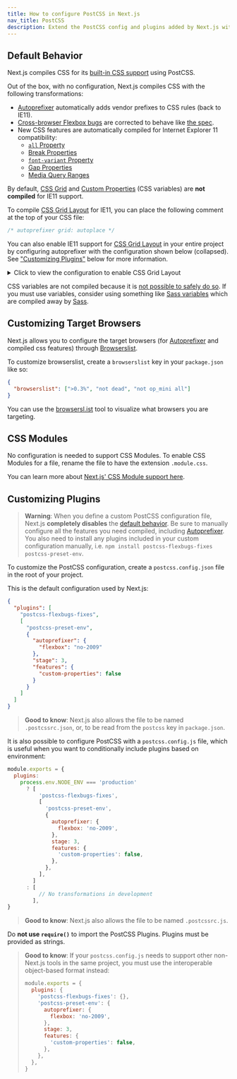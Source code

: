 ```yaml
---
title: How to configure PostCSS in Next.js
nav_title: PostCSS
description: Extend the PostCSS config and plugins added by Next.js with your own.
---
```


## Default Behavior

Next.js compiles CSS for its [built-in CSS support](/docs/nextjs-cn/app/getting-started/css) using PostCSS.

Out of the box, with no configuration, Next.js compiles CSS with the following transformations:

- [Autoprefixer](https://github.com/postcss/autoprefixer) automatically adds vendor prefixes to CSS rules (back to IE11).
- [Cross-browser Flexbox bugs](https://github.com/philipwalton/flexbugs) are corrected to behave like [the spec](https://www.w3.org/TR/css-flexbox-1/).
- New CSS features are automatically compiled for Internet Explorer 11 compatibility:
  - [`all` Property](https://developer.mozilla.org/docs/Web/CSS/all)
  - [Break Properties](https://developer.mozilla.org/docs/Web/CSS/break-after)
  - [`font-variant` Property](https://developer.mozilla.org/docs/Web/CSS/font-variant)
  - [Gap Properties](https://developer.mozilla.org/docs/Web/CSS/gap)
  - [Media Query Ranges](https://developer.mozilla.org/docs/Web/CSS/Media_Queries/Using_media_queries#Syntax_improvements_in_Level_4)

By default, [CSS Grid](https://www.w3.org/TR/css-grid-1/) and [Custom Properties](https://developer.mozilla.org/docs/Web/CSS/var) (CSS variables) are **not compiled** for IE11 support.

To compile [CSS Grid Layout](https://developer.mozilla.org/docs/Web/CSS/grid) for IE11, you can place the following comment at the top of your CSS file:

```css
/* autoprefixer grid: autoplace */
```

You can also enable IE11 support for [CSS Grid Layout](https://developer.mozilla.org/docs/Web/CSS/grid)
in your entire project by configuring autoprefixer with the configuration shown below (collapsed).
See ["Customizing Plugins"](#customizing-plugins) below for more information.

<details>
  <summary>Click to view the configuration to enable CSS Grid Layout</summary>

```json
{
  "plugins": [
    "postcss-flexbugs-fixes",
    [
      "postcss-preset-env",
      {
        "autoprefixer": {
          "flexbox": "no-2009",
          "grid": "autoplace"
        },
        "stage": 3,
        "features": {
          "custom-properties": false
        }
      }
    ]
  ]
}
```

</details>

CSS variables are not compiled because it is [not possible to safely do so](https://github.com/MadLittleMods/postcss-css-variables#caveats).
If you must use variables, consider using something like [Sass variables](https://sass-lang.com/documentation/variables) which are compiled away by [Sass](https://sass-lang.com/).

## Customizing Target Browsers

Next.js allows you to configure the target browsers (for [Autoprefixer](https://github.com/postcss/autoprefixer) and compiled css features) through [Browserslist](https://github.com/browserslist/browserslist).

To customize browserslist, create a `browserslist` key in your `package.json` like so:

```json
{
  "browserslist": [">0.3%", "not dead", "not op_mini all"]
}
```

You can use the [browsersl.ist](https://browsersl.ist/?q=%3E0.3%25%2C+not+ie+11%2C+not+dead%2C+not+op_mini+all) tool to visualize what browsers you are targeting.

## CSS Modules

No configuration is needed to support CSS Modules. To enable CSS Modules for a file, rename the file to have the extension `.module.css`.

You can learn more about [Next.js' CSS Module support here](/docs/nextjs-cn/app/getting-started/css).

## Customizing Plugins

> **Warning**: When you define a custom PostCSS configuration file, Next.js **completely disables** the [default behavior](#default-behavior).
> Be sure to manually configure all the features you need compiled, including [Autoprefixer](https://github.com/postcss/autoprefixer).
> You also need to install any plugins included in your custom configuration manually, i.e. `npm install postcss-flexbugs-fixes postcss-preset-env`.

To customize the PostCSS configuration, create a `postcss.config.json` file in the root of your project.

This is the default configuration used by Next.js:

```json
{
  "plugins": [
    "postcss-flexbugs-fixes",
    [
      "postcss-preset-env",
      {
        "autoprefixer": {
          "flexbox": "no-2009"
        },
        "stage": 3,
        "features": {
          "custom-properties": false
        }
      }
    ]
  ]
}
```

> **Good to know**: Next.js also allows the file to be named `.postcssrc.json`, or, to be read from the `postcss` key in `package.json`.

It is also possible to configure PostCSS with a `postcss.config.js` file, which is useful when you want to conditionally include plugins based on environment:

```js
module.exports = {
  plugins:
    process.env.NODE_ENV === 'production'
      ? [
          'postcss-flexbugs-fixes',
          [
            'postcss-preset-env',
            {
              autoprefixer: {
                flexbox: 'no-2009',
              },
              stage: 3,
              features: {
                'custom-properties': false,
              },
            },
          ],
        ]
      : [
          // No transformations in development
        ],
}
```

> **Good to know**: Next.js also allows the file to be named `.postcssrc.js`.

Do **not use `require()`** to import the PostCSS Plugins. Plugins must be provided as strings.

> **Good to know**: If your `postcss.config.js` needs to support other non-Next.js tools in the same project, you must use the interoperable object-based format instead:
>
> ```js
> module.exports = {
>   plugins: {
>     'postcss-flexbugs-fixes': {},
>     'postcss-preset-env': {
>       autoprefixer: {
>         flexbox: 'no-2009',
>       },
>       stage: 3,
>       features: {
>         'custom-properties': false,
>       },
>     },
>   },
> }
> ```
